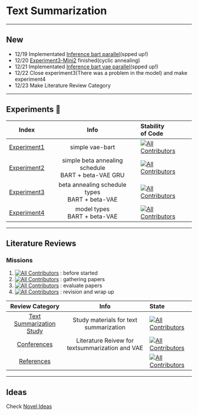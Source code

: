 # Text Summarization

---

## New

* 12/19 Implementated [Inference bart parallel](https://github.com/fxnnxc/text_summarization/blob/main/experiments/experiment3/inference/bart_base_inference_parallel.py)(spped up!)
* 12/20 [Experiment3-Mini2](https://github.com/fxnnxc/text_summarization/tree/main/experiments/experiment3#%EF%B8%8F-mini-experiments-%EF%B8%8F) finished(cyclic annealing) 
* 12/21 Implementated [Inference bart vae parallel](https://github.com/fxnnxc/text_summarization/blob/main/experiments/experiment3/inference/bart_vae_inference_parallel.py)(spped up!)
* 12/22 Close experiment3(There was a problem in the model) and make experiment4
* 12/23 Make Literature Review Category
---

## Experiments 🥼

| Index | Info | Stability  <br/> of Code|
|:-:|:-:|:--|
|[Experiment1](https://github.com/fxnnxc/text_summarization/tree/main/experiments/experiment1)|simple vae-bart |[![All Contributors](https://img.shields.io/badge/build-Unstable-red)](#contributors-)|
|[Experiment2](https://github.com/fxnnxc/text_summarization/tree/main/experiments/experiment2)|simple beta annealing schedule <br/> BART + beta-VAE GRU |[![All Contributors](https://img.shields.io/badge/build-Unstable-red)](#contributors-)|
|[Experiment3](https://github.com/fxnnxc/text_summarization/tree/main/experiments/experiment3)|beta annealing schedule types <br/>BART + beta-VAE | [![All Contributors](https://img.shields.io/badge/build-Semi_Stable-orange)](#contributors-) |
|[Experiment4](https://github.com/fxnnxc/text_summarization/tree/main/experiments/experiment4)|model types<br/>BART + beta-VAE| [![All Contributors](https://img.shields.io/badge/build-Stable-green)](#contributors-) |

---

## Literature Reviews

### Missions
1. [![All Contributors](https://img.shields.io/badge/state-before_start-red)](#contributors-) : before started
2. [![All Contributors](https://img.shields.io/badge/gathering-percent-yellow)](#contributors-) : gathering papers
3. [![All Contributors](https://img.shields.io/badge/evaluate-percent-blue)](#contributors-) : evaluate papers
4. [![All Contributors](https://img.shields.io/badge/finished-percent-green)](#contributors-) : revision and wrap up


|Review Category|Info|State|
|:-:|:-:|:--|
[Text Summarization Study](https://github.com/fxnnxc/text_summarization/tree/main/study) |Study materials for text summarization|[![All Contributors](https://img.shields.io/badge/gathering-40-yellow)](#contributors-)
[Conferences](https://github.com/fxnnxc/text_summarization/blob/main/study/conferences.md) |Literature Reivew for textsummarization and VAE|[![All Contributors](https://img.shields.io/badge//evaluate-0-blue)](#contributors-)
[References](#)|| [![All Contributors](https://img.shields.io/badge/state-before_start-red)](#contributors-)

---

## Ideas
Check [Novel Ideas](https://github.com/fxnnxc/text_summarization/tree/main/study/novel_idea) 

